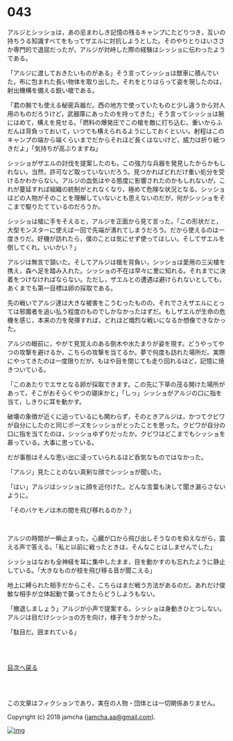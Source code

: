 # 043

アルジとシッショは，あの忌まわしき記憶の残るキャンプにたどりつき，互いの持ちうる知識すべてをもってザエルに対抗しようとした。そのやりとりはいささか専門的で退屈だったが，アルジが対峙した際の経験はシッショに伝わったようである。  

「アルジに渡しておきたいものがある」そう言ってシッショは獣車に積んでいた，布に包まれた長い物体を取り出した。それをとりはらって姿を現したのは，射出機構を備える鋭い槍である。  

「君の腕でも使える秘密兵器だ。西の地方で使っていたものと少し違うから対人用のものだろうけど，武器庫にあったのを持ってきた」そう言ってシッショは腕にはめて，構えを見せる。「燃料の爆発圧でこの槍を敵に打ち込む。重いからふだんは背負っておいて，いつでも構えられるようにしておくといい。射程はこのキャンプの端から端くらいまでだからそれほど長くはないけど，威力は折り紙つきだよ」「気持ちが高ぶりますね」  

シッショがザエルの討伐を提案したのも，この強力な兵器を発見したからかもしれない。当然，許可など取っていないだろう。見つかればどれだけ重い処分を受けるかわからない。アルジの血気はやる態度に影響されたのかもしれないが，これが蔓延すれば組織の統制がとれなくなり，極めて危険な状況となる。シッショほどの人物がそのことを理解していないとも思えないのだが，何がシッショをそこまで駆りたてているのだろうか。  

シッショは槍に手をそえると，アルジを正面から見て言った。「この形状だと，大型モンスターに使えば一回で先端が潰れてしまうだろう。だから使えるのは一度きりだ。好機が訪れたら，僕のことは気にせず使ってほしい。そしてザエルを倒してくれ。いいかい？」  

アルジは無言で頷いた。そしてアルジは槍を背負い，シッショは愛用の三尖槍を携え，森へ足を踏み入れた。シッショの不在は早々に里に知れる。それまでに決着をつけなければならない。ただし，ザエルとの遭遇は避けられないとしても，あくまでも第一目標は卵の採取である。  

先の戦いでアルジ達は大きな被害をこうむったものの，それでさえザエルにとっては邪魔者を追い払う程度のものでしかなかったはずだ。もしザエルが生命の危機を感じ，本来の力を発揮すれば，どれほど熾烈な戦いになるか想像できなかった。  

アルジの眼前に，やがて見覚えのある倒木や水たまりが姿を現す。どうやってやつの攻撃を避けるか，こちらの攻撃を当てるか。夢で何度も訪れた場所だ。実際にやってきたのは一度限りだが，もはや目を閉じても走り回れるほど，記憶に焼きついている。  

「このあたりでエサとなる卵が採取できます。この先に下草の茂る開けた場所があって，そこがおそらくやつの寝床かと」「しっ」シッショがアルジの口に指を当て，しきりに耳を動かす。  

破壊の象徴が近くに迫っているにも関わらず，そのときアルジは，かつてクビワが自分にしたのと同じポーズをシッショがとったことを思った。クビワが自分の口に指を当てたのは，シッショゆずりだったか。クビワはどこまでもシッショを慕っている。大事に思っている。  

だが事態はそんな思い出に浸っていられるほど呑気なものではなかった。  

「アルジ」見たことのない真剣な顔でシッショが聞いた。  

「はい」アルジはシッショに顔を近付けた。どんな言葉も決して聞き漏らさないように。  

「そのバケモノは木の間を飛び移れるのか？」  

<br>  

アルジの時間が一瞬止まった。心臓が口から飛び出しそうなのを抑えながら，震える声で答える。「私と以前に戦ったときは，そんなことはしませんでした」  

シッショはなおも全神経を耳に集中したまま，目を動かすのも忘れたように静止している。「大きなものが枝を飛び移る音が聞こえる」  

地上に縛られた相手だからこそ，こちらはまだ戦う方法があるのだ。あれだけ俊敏な相手が立体起動で襲ってきたらどうしようもない。  

「撤退しましょう」アルジが小声で提案する。シッショは身動きひとつしない。アルジは目だけシッショの方を向け，様子をうかがった。  

「駄目だ。囲まれている」  

<br>  
<br>  

[目次へ戻る](https://github.com/jamcha-aa/OblivionReports/blob/master/README.md)  

<br>  
<br>  

この文章はフィクションであり，実在の人物・団体とは一切関係ありません。  

Copyright (c) 2018 jamcha (jamcha.aa@gmail.com).  

[![img](http://i.creativecommons.org/l/by-nc-sa/4.0/88x31.png)](http://creativecommons.org/licenses/by-nc-sa/4.0/deed)